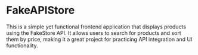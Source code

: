 # FakeAPIStore
This is a simple yet functional frontend application that displays products using the FakeStore API. It allows users to search for products and sort them by price, making it a great project for practicing API integration and UI functionality.
